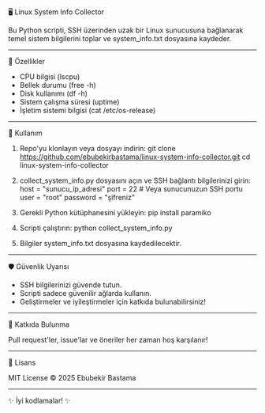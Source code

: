 🖥️ Linux System Info Collector

Bu Python scripti, SSH üzerinden uzak bir Linux sunucusuna bağlanarak temel sistem bilgilerini toplar ve system_info.txt dosyasına kaydeder.

---

🚀 Özellikler

- CPU bilgisi (lscpu)
- Bellek durumu (free -h)
- Disk kullanımı (df -h)
- Sistem çalışma süresi (uptime)
- İşletim sistemi bilgisi (cat /etc/os-release)

---

🔧 Kullanım

1. Repo'yu klonlayın veya dosyayı indirin:
   git clone https://github.com/ebubekirbastama/linux-system-info-collector.git
   cd linux-system-info-collector

2. collect_system_info.py dosyasını açın ve SSH bağlantı bilgilerinizi girin:
   host = "sunucu_ip_adresi"
   port = 22  # Veya sunucunuzun SSH portu
   user = "root"
   password = "şifreniz"

3. Gerekli Python kütüphanesini yükleyin:
   pip install paramiko

4. Scripti çalıştırın:
   python collect_system_info.py

5. Bilgiler system_info.txt dosyasına kaydedilecektir.

---

🛡️ Güvenlik Uyarısı

- SSH bilgilerinizi güvende tutun.
- Scripti sadece güvenilir ağlarda kullanın.
- Geliştirmeler ve iyileştirmeler için katkıda bulunabilirsiniz!

---

🤝 Katkıda Bulunma

Pull request'ler, issue'lar ve öneriler her zaman hoş karşılanır!

---

📜 Lisans

MIT License © 2025 Ebubekir Bastama

---

✨ İyi kodlamalar! ✨
